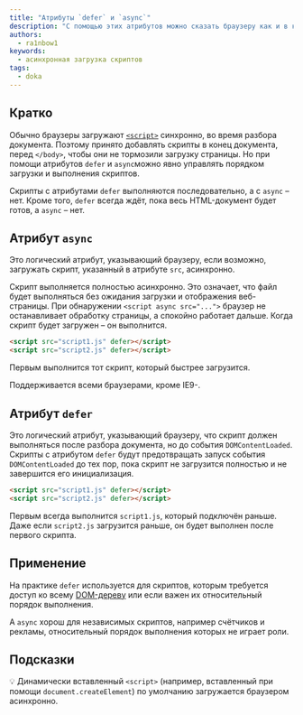 ```yaml
---
title: "Атрибуты `defer` и `async`"
description: "С помощью этих атрибутов можно сказать браузеру как и в каком порядке загружать скрипты"
authors:
  - ra1nbow1
keywords:
  - асинхронная загрузка скриптов
tags:
  - doka
---
```


## Кратко

Обычно браузеры загружают [`<script>`](/html/script/) синхронно, во время разбора документа. Поэтому принято добавлять скрипты в конец документа, перед `</body>`, чтобы они не тормозили загрузку страницы. Но при помощи атрибутов `defer` и `async`можно явно управлять порядком загрузки и выполнения скриптов.

Скрипты с атрибутами `defer` выполняются последовательно, а с `async` – нет. Кроме того, `defer` всегда ждёт, пока весь HTML-документ будет готов, а `async` – нет.

## Атрибут `async`

Это логический атрибут, указывающий браузеру, если возможно, загружать скрипт, указанный в атрибуте `src`, асинхронно.

Скрипт выполняется полностью асинхронно. Это означает, что файл будет выполняться без ожидания загрузки и отображения веб-страницы. При обнаружении `<script async src="...">` браузер не останавливает обработку страницы, а спокойно работает дальше. Когда скрипт будет загружен – он выполнится.

```html
<script src="script1.js" defer></script>
<script src="script2.js" defer></script>
```

Первым выполнится тот скрипт, который быстрее загрузится.

Поддерживается всеми браузерами, кроме IE9-.

## Атрибут `defer`

Это логический атрибут, указывающий браузеру, что скрипт должен выполняться после разбора документа, но до события `DOMContentLoaded`.
Скрипты с атрибутом `defer` будут предотвращать запуск события `DOMContentLoaded` до тех пор, пока скрипт не загрузится полностью и не завершится его инициализация.

```html
<script src="script1.js" defer></script>
<script src="script2.js" defer></script>
```

Первым всегда выполнится `script1.js`, который подключён раньше. Даже если `script2.js` загрузится раньше, он будет выполнен после первого скрипта.

## Применение

На практике `defer` используется для скриптов, которым требуется доступ ко всему [DOM-дереву](/js/dom/) или если важен их относительный порядок выполнения.

А `async` хорош для независимых скриптов, например счётчиков и рекламы, относительный порядок выполнения которых не играет роли.

## Подсказки

💡 Динамически вставленный `<script>` (например, вставленный при помощи `document.createElement`) по умолчанию загружается браузером асинхронно.

